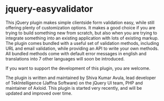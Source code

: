 jquery-easyvalidator
====================

This jQuery plugin makes simple clientside form validation easy, while still offering plenty of customization options. It makes a good choice if you are trying to build something new from scratch, but also when you are trying to integrate something into an existing application with lots of existing markup. The plugin comes bundled with a useful set of validation methods, including URL and email validation, while providing an API to write your own methods. All bundled methods come with default error messages in english and translations into 7 other languages will soon be introduced.

If you want to support the development of this plugin, you are welcome.

The plugin is written and maintained by Shiva Kumar Avula, lead developer of TekIntelligence (Jaffna Software) on the jQuery UI team, PHP and maintainer of Axloid. This plugin is started very recently, and will be updated and improved over time.
